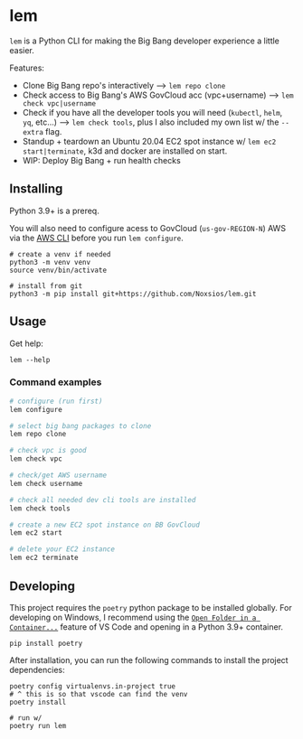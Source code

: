 # lem

`lem` is a Python CLI for making the Big Bang developer experience a little easier.

Features:

- Clone Big Bang repo's interactively --> `lem repo clone`
- Check access to Big Bang's AWS GovCloud acc (vpc+username) --> `lem check vpc|username`
- Check if you have all the developer tools you will need (`kubectl`, `helm`, `yq`, etc...) --> `lem check tools`, plus I also included my own list w/ the `--extra` flag.
- Standup + teardown an Ubuntu 20.04 EC2 spot instance w/ `lem ec2 start|terminate`, k3d and docker are installed on start.
- WIP: Deploy Big Bang + run health checks

## Installing

Python 3.9+ is a prereq.

You will also need to configure acess to GovCloud (`us-gov-REGION-N`) AWS via the [AWS CLI](https://boto3.amazonaws.com/v1/documentation/api/latest/guide/quickstart.html#configuration) before you run `lem configure`.

```shell
# create a venv if needed
python3 -m venv venv
source venv/bin/activate

# install from git
python3 -m pip install git+https://github.com/Noxsios/lem.git
```

## Usage

Get help:

```shell
lem --help
```

### Command examples

```bash
# configure (run first)
lem configure

# select big bang packages to clone
lem repo clone

# check vpc is good
lem check vpc

# check/get AWS username
lem check username

# check all needed dev cli tools are installed
lem check tools

# create a new EC2 spot instance on BB GovCloud
lem ec2 start

# delete your EC2 instance
lem ec2 terminate
```

## Developing

This project requires the `poetry` python package to be installed globally.  For developing on Windows, I recommend using the [`Open Folder in a Container...`](https://code.visualstudio.com/docs/remote/containers) feature of VS Code and opening in a Python 3.9+ container.

```shell
pip install poetry
```

After installation, you can run the following commands to install the project dependencies:

```shell
poetry config virtualenvs.in-project true
# ^ this is so that vscode can find the venv
poetry install

# run w/
poetry run lem
```

